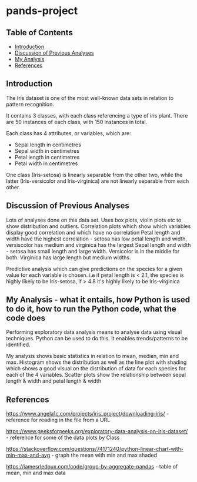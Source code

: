 # **pands-project**

## **Table of Contents**

- [Introduction](#introduction)
- [Discussion of Previous Analyses](#discussion-of-previous-analyses)
- [My Analysis](#my-analysis---what-it-entails-how-python-is-used-to-do-it-how-to-run-the-python-code)
- [References](#references)

## **Introduction** ##

The Iris dataset is one of the most well-known data sets in relation to pattern recognition.

It contains 3 classes, with each class referencing a type of iris plant. There are 50 instances of each class, with 150 instances in total.

Each class has 4 attributes, or variables, which are:

- Sepal length in centimetres
- Sepal width in centimetres
- Petal length in centimetres
- Petal width in centimetres

One class (Iris-setosa) is linearly separable from the other two, while the latter (Iris-versicolor and Iris-virginica) are not linearly separable from each other.

 

## **Discussion of Previous Analyses** ##

Lots of analyses done on this data set.
Uses box plots, violin plots etc to show distribution and outliers. 
Correlation plots which show which variables display good correlation and which have no correlation
Petal length and width have the highest correlation - setosa has low petal length and width, versiscolor has medium and virginica has the largest
Sepal length and width - setosa has small length and large width. Versicolor is in the middle for both. Virginica has large length but medium widths.

Predictive analysis which can give predictions on the species for a given value for each variable is chosen. 
i.e if petal length is < 2.1, the species is highly likely to be Iris-setosa, if > 4.8 it's highly likely to be Iris-virginica





## **My Analysis - what it entails, how Python is used to do it, how to run the Python code, what the code does** ##

Performing exploratory data analysis means to analyse data using visual techniques. Python can be used to do this. It enables trends/patterns to be identified.

My analysis shows basic statistics in relation to mean, median, min and max.
Histogram shows the distribution as well as the line plot with shading which shows a good visual on the distribution of data for each species for each of the 4 variables.
Scatter plots show the relationship between sepal length & width and petal length & width



## **References**


https://www.angela1c.com/projects/iris_project/downloading-iris/  - reference for reading in the file from a URL

https://www.geeksforgeeks.org/exploratory-data-analysis-on-iris-dataset/ - reference for some of the data plots by Class

https://stackoverflow.com/questions/74171240/python-linear-chart-with-min-max-and-avg - graph the mean with min and max shaded

https://jamesrledoux.com/code/group-by-aggregate-pandas - table of mean, min and max data

